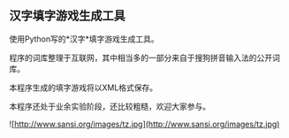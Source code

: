 ## 汉字填字游戏生成工具 ##

使用Python写的\*汉字\*填字游戏生成工具。

程序的词库整理于互联网，其中相当多的一部分来自于搜狗拼音输入法的公开词库。

本程序生成的填字游戏将以XML格式保存。

本程序还处于业余实验阶段，还比较粗糙，欢迎大家参与。

![http://www.sansi.org/images/tz.jpg](http://www.sansi.org/images/tz.jpg)